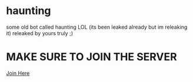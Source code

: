 # haunting
some old bot called haunting LOL (its been leaked already but im releaking it)
releaked by yours truly ;)

# MAKE SURE TO JOIN THE SERVER
[Join Here](https://discord.gg/rockout)
